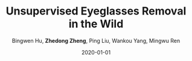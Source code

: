 ---
title: "Unsupervised Eyeglasses Removal in the Wild"
collection: publications
permalink: /publication/2020-01-01-Unsupervised-Eyeglasses-Removal-in-the-Wild
date: 2020-01-01
doi: 10.1109/tcyb.2020.2995496
venue: 'IEEE Transactions on Cybernetics'
paperurl: 'https://zdzheng.xyz/files/Hu_CYB20.pdf'
code: 'https://github.com/Bingwen-Hu/ERGAN-Pytorch'
author: 'Bingwen Hu,  <strong>Zhedong Zheng</strong>,  Ping Liu,  Wankou Yang,  Mingwu Ren'
citation: ' Bingwen Hu,  Zhedong Zheng,  Ping Liu,  Wankou Yang,  Mingwu Ren, &quot;Unsupervised Eyeglasses Removal in the Wild.&quot; IEEE Transactions on Cybernetics, 2020. DOI: 10.1109/tcyb.2020.2995496'
pub_year: '2020'
bib: '@article{Hu_2020,
    author = "Hu, Bingwen and Zheng, Zhedong and Liu, Ping and Yang, Wankou and Ren, Mingwu",
    doi = "10.1109/tcyb.2020.2995496",
    year = "2020",
    publisher = "IEEE",
    pages = "1--13",
    title = "Unsupervised Eyeglasses Removal in the Wild",
    code = "https://github.com/Bingwen-Hu/ERGAN-Pytorch",
    url = "https://zdzheng.xyz/files/Hu\_CYB20.pdf",
    journal = "{IEEE} Transactions on Cybernetics"
}
'
---